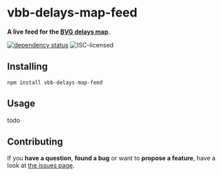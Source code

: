 # vbb-delays-map-feed

**A live feed for the [BVG delays map](https://github.com/juliuste/vbb-delay-map).**

[![dependency status](https://img.shields.io/david/derhuerst/vbb-delays-map-feed.svg)](https://david-dm.org/derhuerst/vbb-delays-map-feed)
![ISC-licensed](https://img.shields.io/github/license/derhuerst/vbb-delays-map-feed.svg)


## Installing

```shell
npm install vbb-delays-map-feed
```


## Usage

todo


## Contributing

If you **have a question**, **found a bug** or want to **propose a feature**, have a look at [the issues page](https://github.com/derhuerst/vbb-delays-map-feed/issues).

